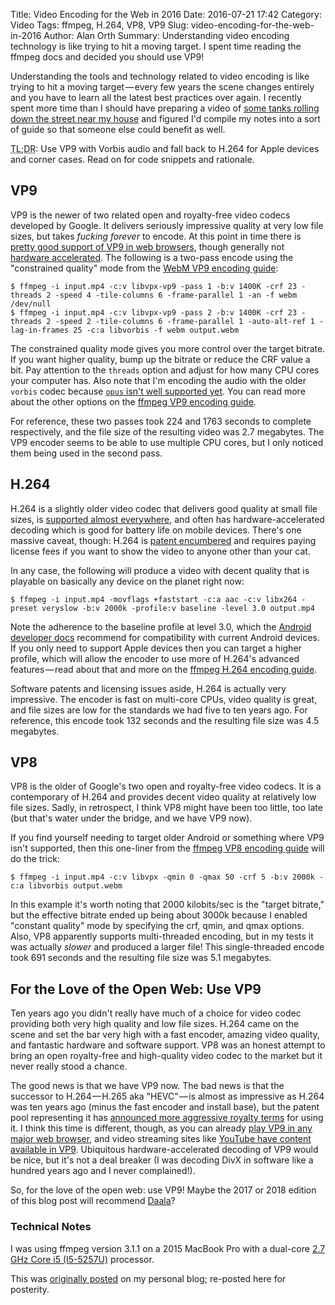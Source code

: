 Title: Video Encoding for the Web in 2016
Date: 2016-07-21 17:42
Category: Video
Tags: ffmpeg, H.264, VP8, VP9
Slug: video-encoding-for-the-web-in-2016
Author: Alan Orth
Summary: Understanding video encoding technology is like trying to hit a moving target. I spent time reading the ffmpeg docs and decided you should use VP9!

Understanding the tools and technology related to video encoding is like trying to hit a moving target — every few years the scene changes entirely and you have to learn all the latest best practices over again. I recently spent more time than I should have preparing a video of [some tanks rolling down the street near my house](https://englishbulgaria.net/2016/05/tanks-rolling-streets-sofia/) and figured I'd compile my notes into a sort of guide so that someone else could benefit as well.

<abbr title="Too long, didn't read">TL;DR</abbr>: Use VP9 with Vorbis audio and fall back to H.264 for Apple devices and corner cases. Read on for code snippets and rationale.

## VP9

VP9 is the newer of two related open and royalty-free video codecs developed by Google. It delivers seriously impressive quality at very low file sizes, but takes _fucking forever_ to encode. At this point in time there is [pretty good support of VP9 in web browsers](http://caniuse.com/#feat=webm), though generally not [hardware accelerated](http://wiki.webmproject.org/hardware/socs). The following is a two-pass encode using the "constrained quality" mode from the [WebM VP9 encoding guide](http://wiki.webmproject.org/ffmpeg/vp9-encoding-guide):

```
$ ffmpeg -i input.mp4 -c:v libvpx-vp9 -pass 1 -b:v 1400K -crf 23 -threads 2 -speed 4 -tile-columns 6 -frame-parallel 1 -an -f webm /dev/null
$ ffmpeg -i input.mp4 -c:v libvpx-vp9 -pass 2 -b:v 1400K -crf 23 -threads 2 -speed 2 -tile-columns 6 -frame-parallel 1 -auto-alt-ref 1 -lag-in-frames 25 -c:a libvorbis -f webm output.webm
```

The constrained quality mode gives you more control over the target bitrate. If you want higher quality, bump up the bitrate or reduce the CRF value a bit. Pay attention to the `threads` option and adjust for how many CPU cores your computer has. Also note that I'm encoding the audio with the older `vorbis` codec because [`opus` isn't well supported yet](http://caniuse.com/#feat=opus). You can read more about the other options on the [ffmpeg VP9 encoding guide](https://trac.ffmpeg.org/wiki/Encode/VP9).

For reference, these two passes took 224 and 1763 seconds to complete respectively, and the file size of the resulting video was 2.7 megabytes. The VP9 encoder seems to be able to use multiple CPU cores, but I only noticed them being used in the second pass.

## H.264

H.264 is a slightly older video codec that delivers good quality at small file sizes, is [supported almost everywhere](http://caniuse.com/#search=h.264), and often has hardware-accelerated decoding which is good for battery life on mobile devices. There's one massive caveat, though: H.264 is [patent encumbered](http://en.swpat.org/wiki/MPEG_LA) and requires paying license fees if you want to show the video to anyone other than your cat.

In any case, the following will produce a video with decent quality that is playable on basically any device on the planet right now:

```
$ ffmpeg -i input.mp4 -movflags +faststart -c:a aac -c:v libx264 -preset veryslow -b:v 2000k -profile:v baseline -level 3.0 output.mp4
```

Note the adherence to the baseline profile at level 3.0, which the [Android developer docs](https://developer.android.com/guide/appendix/media-formats.html#recommendations) recommend for compatibility with current Android devices. If you only need to support Apple devices then you can target a higher profile, which will allow the encoder to use more of H.264's advanced features — read about that and more on the [ffmpeg H.264 encoding guide](https://trac.ffmpeg.org/wiki/Encode/H.264).

Software patents and licensing issues aside, H.264 is actually very impressive. The encoder is fast on multi-core CPUs, video quality is great, and file sizes are low for the standards we had five to ten years ago. For reference, this encode took 132 seconds and the resulting file size was 4.5 megabytes.

## VP8

VP8 is the older of Google's two open and royalty-free video codecs. It is a contemporary of H.264 and provides decent video quality at relatively low file sizes. Sadly, in retrospect, I think VP8 might have been too little, too late (but that's water under the bridge, and we have VP9 now).

If you find yourself needing to target older Android or something where VP9 isn't supported, then this one-liner from the [ffmpeg VP8 encoding guide](https://trac.ffmpeg.org/wiki/Encode/VP8) will do the trick:

```
$ ffmpeg -i input.mp4 -c:v libvpx -qmin 0 -qmax 50 -crf 5 -b:v 2000k -c:a libvorbis output.webm
```
In this example it's worth noting that 2000 kilobits/sec is the "target bitrate," but the effective bitrate ended up being about 3000k because I enabled "constant quality" mode by specifying the crf, qmin, and qmax options. Also, VP8 apparently supports multi-threaded encoding, but in my tests it was actually _slower_ and produced a larger file! This single-threaded encode took 691 seconds and the resulting file size was 5.1 megabytes.

## For the Love of the Open Web: Use VP9

Ten years ago you didn't really have much of a choice for video codec providing both very high quality and low file sizes. H.264 came on the scene and set the bar very high with a fast encoder, amazing video quality, and fantastic hardware and software support. VP8 was an honest attempt to bring an open royalty-free and high-quality video codec to the market but it never really stood a chance.

The good news is that we have VP9 now. The bad news is that the successor to H.264 — H.265 aka "HEVC" — is almost as impressive as H.264 was ten years ago (minus the fast encoder and install base), but the patent pool representing it has [announced more aggressive royalty terms](http://blog.streamingmedia.com/2015/07/new-patent-pool-wants-share-of-revenue-from-content-owners.html) for using it. I think this time is different, though, as you can already [play VP9 in any major web browser](http://caniuse.com/#feat=webm), and video streaming sites like [YouTube have content available in VP9](https://youtube-eng.blogspot.bg/2015/04/vp9-faster-better-buffer-free-youtube.html). Ubiquitous hardware-accelerated decoding of VP9 would be nice, but it's not a deal breaker (I was decoding DivX in software like a hundred years ago and I never complained!).

So, for the love of the open web: use VP9! Maybe the 2017 or 2018 edition of this blog post will recommend [Daala](https://wiki.xiph.org/Daala)?

### Technical Notes

I was using ffmpeg version 3.1.1 on a 2015 MacBook Pro with a dual-core [2.7 GHz Core i5 (I5-5257U)](http://ark.intel.com/products/84985/Intel-Core-i5-5257U-Processor-3M-Cache-up-to-3_10-GHz) processor.

This was [originally posted](https://mjanja.ch/2016/07/video-encoding-for-the-web-in-2016/) on my personal blog; re-posted here for posterity.
